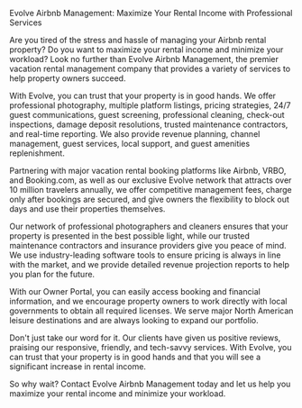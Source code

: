 Evolve Airbnb Management: Maximize Your Rental Income with Professional Services

Are you tired of the stress and hassle of managing your Airbnb rental property? Do you want to maximize your rental income and minimize your workload? Look no further than Evolve Airbnb Management, the premier vacation rental management company that provides a variety of services to help property owners succeed.

With Evolve, you can trust that your property is in good hands. We offer professional photography, multiple platform listings, pricing strategies, 24/7 guest communications, guest screening, professional cleaning, check-out inspections, damage deposit resolutions, trusted maintenance contractors, and real-time reporting. We also provide revenue planning, channel management, guest services, local support, and guest amenities replenishment.

Partnering with major vacation rental booking platforms like Airbnb, VRBO, and Booking.com, as well as our exclusive Evolve network that attracts over 10 million travelers annually, we offer competitive management fees, charge only after bookings are secured, and give owners the flexibility to block out days and use their properties themselves.

Our network of professional photographers and cleaners ensures that your property is presented in the best possible light, while our trusted maintenance contractors and insurance providers give you peace of mind. We use industry-leading software tools to ensure pricing is always in line with the market, and we provide detailed revenue projection reports to help you plan for the future.

With our Owner Portal, you can easily access booking and financial information, and we encourage property owners to work directly with local governments to obtain all required licenses. We serve major North American leisure destinations and are always looking to expand our portfolio.

Don't just take our word for it. Our clients have given us positive reviews, praising our responsive, friendly, and tech-savvy services. With Evolve, you can trust that your property is in good hands and that you will see a significant increase in rental income.

So why wait? Contact Evolve Airbnb Management today and let us help you maximize your rental income and minimize your workload.